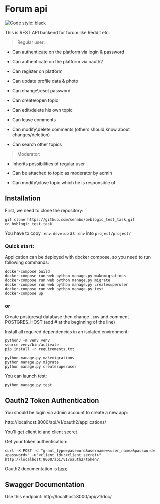 # Forum api 
[![Code style: black](https://img.shields.io/badge/code%20style-black-000000.svg)](https://github.com/psf/black)

This is REST API backend for forum like Reddit etc.

> Regular user:
>
* Can authenticate on the platform via login & password
  
* Can authenticate on the platform via oauth2
  
* Can register on platform
  
* Can update profile data & photo 

*  Can change\reset password 

* Can create\open topic

* Can edit\delete his own topic

* Can leave comments

* Can modify\delete comments (others should know about changes/deletion) 
 
 * Can search other topics 

>Moderator:

* Inherits possibilities of regular user

* Can be attached to topic as moderator by admin

* Can modify\close topic which he is responsible of


## Installation
First, we need to clone the repository:
```
git clone https://github.com/senabo/bvblogic_test_task.git
cd bvblogic_test_task
```
You have to copy `.env.develop` as `.env` into `project/project/` 

### Quick start:
Application can be deployed with docker compose, so you need to run following commands:

```
docker-compose build
docker-compose run web python manage.py makemigrations
docker-compose run web python manage.py migrate
docker-compose run web python manage.py createsuperuser
docker-compose run web python manage.py test
docker-compose up
```

### or

Create postgresql database then change `.env` and comment POSTGRES_HOST (add # at the beginning of the line)

Install all required dependencies in an isolated environment:

```
python3 -m venv venv
source venv/bin/activate
pip install -r requirements.txt
```

```
python manage.py makemigrations
python manage.py migrate
python manage.py createsuperuser
```

You can launch test:

`python manage.py test`

## Oauth2 Token Authentication

You should be login via admin account to create a new app: 

http://localhost:8000/api/v1/oauth2/applications/

You'll get client id and client secret

Get your token authentication:
```
curl -X POST -d "grant_type=password&username=<user_name>&password=<password>" -u"<client_id>:<client_secret>" http://localhost:8000/api/v1/oauth2/token/ 
   ```
Oauth2 documentation is [here](https://django-oauth-toolkit.readthedocs.io/en/latest/rest-framework/getting_started.html#step-3-register-an-application)

## Swagger Documentation
Use this endpoint: http://localhost:8000/api/v1/doc/ 

